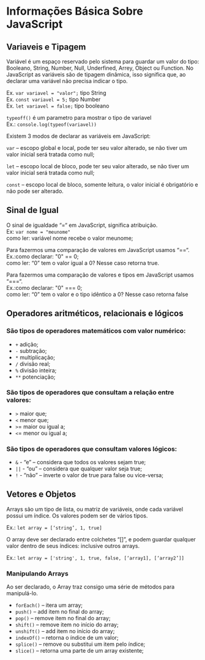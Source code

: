# Informações Básica Sobre JavaScript

## Variaveis e Tipagem

Variável é um espaço reservado pelo sistema para guardar um valor do tipo: Booleano, String, Number, Null, Underfined, Arrey, Object ou Function.
No JavaScript as variáveis são de tipagem dinâmica, isso significa que, ao declarar uma variável não precisa indicar o tipo.

Ex. `var variavel = "valor";` tipo String<br>
Ex. `const variavel = 5;` tipo Number<br>
Ex. `let variavel = false;` tipo booleano<br>

`typeoff()` é um parametro para mostrar o tipo de variavel<br>
Ex.: `console.log(typeof(variavel))`

Existem 3 modos de declarar as variáveis em JavaScript:

`var` – escopo global e local, pode ter seu valor alterado, se não
tiver um valor inicial será tratada como null;

`let` – escopo local de bloco, pode ter seu valor alterado, se não
tiver um valor inicial será tratada como null;

`const` – escopo local de bloco, somente leitura, o valor inicial é
obrigatório e não pode ser alterado.

## Sinal de Igual

O sinal de igualdade “=“ em JavaScript, significa atribuição.<br>
Ex: `var nome = "meunome"` <br>
como ler: variável nome recebe o valor meunome;

Para fazermos uma comparação de valores em JavaScript usamos
“==“.<br>
Ex.:como declarar: "0" == 0; <br>
como ler: “0” tem o valor igual a 0? Nesse caso retorna true.

Para fazermos uma comparação de valores e tipos em JavaScript
usamos “===“.<br>
Ex.:como declarar: "0" === 0; <br>
como ler: “0” tem o valor e o tipo idêntico a 0? Nesse caso retorna false

## Operadores aritméticos, relacionais e lógicos
### São tipos de operadores matemáticos com valor numérico:

* `+` adição;<br>
* `-` subtração;<br>
* `*` multiplicação;<br>
* `/` divisão real;<br>
* `%` divisão inteira;<br>
* `**` potenciação;<br>

### São tipos de operadores que consultam a relação entre valores:

* `>` maior que;<br>
* `<` menor que;<br>
* `>`= maior ou igual a;<br>
* `<`= menor ou igual a;<br>

### São tipos de operadores que consultam valores lógicos:

* `&` - “e” – considera que todos os valores sejam true;
* `||` - “ou” – considera que qualquer valor seja true;
* `!` - “não” – inverte o valor de true para false ou vice-versa;

## Vetores e Objetos
Arrays são um tipo de lista, ou matriz de variáveis, onde cada variável possui um índice. Os valores podem ser de vários tipos.

Ex.: `let array = [‘string’, 1, true]`

O array deve ser declarado entre colchetes “[]”, e podem guardar qualquer valor dentro de seus índices: inclusive outros arrays.

Ex.: `let array = ['string', 1, true, false, [‘array1], [‘array2’]]`

### Manipulando Arrays
Ao ser declarado, o Array traz consigo uma série de métodos para
manipulá-lo.

* `forEach()` – itera um array;
* `push()` – add item no final do array;
* `pop()` – remove item no final do array;
* `shift()` – remove item no início do array;
* `unshift()` – add item no início do array;
* `indexOf()` – retorna o índice de um valor;
* `splice()` – remove ou substitui um item pelo índice;
* `slice()` – retorna uma parte de um array existente;
